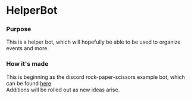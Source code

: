 <h1>HelperBot</h1>

<h3>Purpose</h3>
This is a helper bot, which will hopefully be able to be used to organize events and more.

<h3>How it's made</h3>
This is beginning as the discord rock-paper-scissors example bot, which can be found <a href="https://discord.com/developers/docs/quick-start/getting-started">here</a> <br/>
Additions will be rolled out as new ideas arise.

